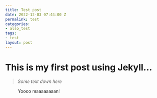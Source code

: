 ```yaml
---
title: Test post
date: 2022-12-03 07:44:00 Z
permalink: test
categories:
- also_test
tags:
- test
layout: post
---
```


# This is my first post using Jekyll...
> *Some text down here*

<figure>
   <p> Yoooo maaaaaaaan! </p>
</figure>
